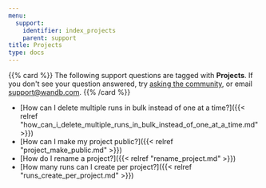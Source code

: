 ```yaml
---
menu:
  support:
    identifier: index_projects
    parent: support
title: Projects
type: docs
---
```


{{% card %}}
The following support questions are tagged with <b>Projects</b>. If you don't see 
your question answered, try [asking the community](https://community.wandb.ai/), 
or email [support@wandb.com](mailto:support@wandb.com).
{{% /card %}}

- [How can I delete multiple runs in bulk instead of one at a time?]({{< relref "how_can_i_delete_multiple_runs_in_bulk_instead_of_one_at_a_time.md" >}})
- [How can I make my project public?]({{< relref "project_make_public.md" >}})
- [How do I rename a project?]({{< relref "rename_project.md" >}})
- [How many runs can I create per project?]({{< relref "runs_create_per_project.md" >}})